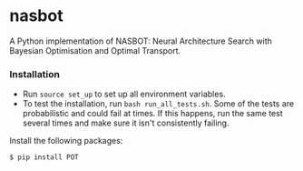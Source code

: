# nasbot

A Python implementation of NASBOT: Neural Architecture Search with Bayesian Optimisation
and Optimal Transport.

### Installation

- Run `source set_up` to set up all environment variables.
- To test the installation, run `bash run_all_tests.sh`. Some of the tests are
  probabilistic and could fail at times. If this happens, run the same test several times
  and make sure it isn't consistently failing.

Install the following packages:
```bash
$ pip install POT
```
